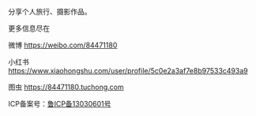 分享个人旅行、摄影作品。

更多信息尽在

微博
https://weibo.com/84471180

小红书
https://www.xiaohongshu.com/user/profile/5c0e2a3af7e8b97533c493a9

图虫
https://84471180.tuchong.com





ICP备案号：<a href="https://beian.miit.gov.cn/" target="_blank">鲁ICP备13030601号</a>
